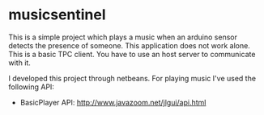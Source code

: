 # musicsentinel

This is a simple project which plays a music when an arduino sensor detects the presence of someone.
This application does not work alone. This is a basic TPC client. You have to use an host server to communicate with it.  

I developed this project through netbeans.
For playing music I've used the following API:
- BasicPlayer API: http://www.javazoom.net/jlgui/api.html 
